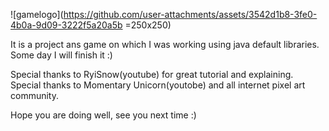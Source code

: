 ![gamelogo](https://github.com/user-attachments/assets/3542d1b8-3fe0-4b0a-9d09-3222f5a20a5b  =250x250)



It is a project ans game on which I was working using java default libraries. Some day I will finish it :)

Special thanks to RyiSnow(youtube) for great tutorial and explaining. Special thanks to Momentary Unicorn(youtobe)  and all internet pixel art community.

Hope you are doing well, see you next time :)

